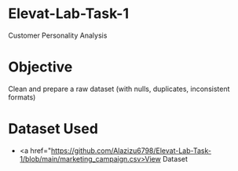 # Elevat-Lab-Task-1
Customer Personality Analysis

# Objective
Clean and prepare a raw dataset (with nulls, duplicates, inconsistent formats)

# Dataset Used
- <a href="https://github.com/Alazizu6798/Elevat-Lab-Task-1/blob/main/marketing_campaign.csv>View Dataset</a>
